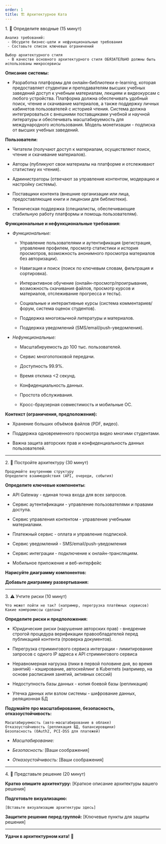 ```yaml
---
order: 1
title: 🏗️ Архитектурное Ката
---
```


1\. 📖 Определите вводные (15 минут)

```
Анализ требований:
 - Обсудите бизнес-цели и нефункциональные требования
 - Составьте список ключевых ограничений

Выбор архитектурного стиля
 - В качестве основного архитектурного стиля ОБЯЗАТЕЛЬНО должны быть использованы микросервисы
```

**Описание системы:**

-  Разработка платформы для онлайн-библиотеки e-learning, которая предоставляет студентам и преподавателям высших учебных заведений доступ к учебным материалам, лекциям и видеокурсам с любого устройства. Платформа должна обеспечивать удобный поиск, чтение и скачивание материалов, а также поддержку личных кабинетов пользователей с историей чтения. Система должна интегрироваться с внешними поставщиками учебной и научной литературы и обеспечивать масштабируемость для международного использования. Модель монетизации - подписка от высших учебных заведений.

**Пользователи:**

-  Читатели (получают доступ к материалам, осуществляют поиск, чтение и скачивание материалов).

-  Авторы (публикуют свои материалы на платформе и отслеживают статистику их чтения).

-  Администраторы (отвечают за управление контентом, модерацию и настройку системы).

-  Поставщики контента (внешние организации или лица, предоставляющие книги и лицензии для библиотеки).

-  Техническая поддержка (специалисты, обеспечивающие стабильную работу платформы и помощь пользователям).

**Функциональные и нефункциональные требования:**

-  *Функциональные:*

   -  Управление пользователями и аутентификация (регистрация, управление профилем, просмотр статистики и история просмотров, возможность анонимного просмотра материалов без авторизации).

   -  Навигация и поиск (поиск по ключевым словам, фильтрация и сортировка).

   -  Интерактивное обучение (онлайн-просмотр/проигрывание, возможность скачивания файлов, просмотр курсов и материалов, отслеживание прогресса и тесты).

   -  Социальные и интерактивные курсы (система комментариев/форум, система оценок студентов).

   -  Поддержка многоязычной литературы и материалов.

   -  Поддержка уведомлений (SMS/email/push-уведомления).

-  *Нефункциональные:*

   -  Масштабируемость до 100 тыс. пользователей.

   -  Сервис многопотоковой передачи.

   -  Доступность 99.9%.

   -  Время отклика \<2 секунд.

   -  Конфиденциальность данных.

   -  Простота обслуживания.

   -  Кросс-браузерная совместимость и мобильные ОС.

**Контекст (ограничения, предположения):**

-  Хранение больших объёмов файлов (PDF, видео).

-  Поддержка одновременного просмотра видео многими студентами.

-  Важна защита авторских прав и конфиденциальность данных пользователей.

---

2\. 🧩 Постройте архитектуру (30 минут)

```
Продумайте внутреннюю структуру
Определите взаимодействия (API, очереди, события)
```

**Определите ключевые компоненты:**

-  API Gateway - единая точка входа для всех запросов.

-  Сервис аутентификации - управление пользователями и правами доступа.

-  Сервис управления контентом - управление учебными материалами.

-  Платежный сервис - оплата и управление подпиской.

-  Сервис уведомлений - SMS/email/push-уведомления

-  Сервис интеграции - подключение к онлайн-трансляциям.

-  Мобильное приложение и веб-интерфейс

**Нарисуйте диаграмму компонентов:**

<drawio path="./arkhitekturnoe-kata-2.svg" width="211px" height="101px"/>

**Добавьте диаграмму развертывания:**

<drawio path="./arkhitekturnoe-kata-3.svg" width="211px" height="101px"/>

---

3\. ⚠️ Учтите риски (10 минут)

```
Что может пойти не так? (например, перегрузка платёжных сервисов)
Какие компромиссы сделаны?
```

**Определите риски и предположения:**

-  Юридические риски (нарушение авторских прав) - внедрение строгой процедура верификации правообладателей перед публикацией контента (проверка документов).

-  Перегрузка стримингового сервиса интеграции - лимитирование запросов с одного IP адреса к API стримингового сервиса

-  Неравномерная нагрузка (пики в первой половине дня, во время занятий) - кэширование, автоскейлинг в Kubernets (например, на основе расписания занятий, активных сессий)

-  Недоступность базы данных - копия боевой базы (репликация)

-  Утечка данных или взлом системы - шифрование данных, реляционная БД

**Подумайте про масштабирование, безопасность, отказоустойчивость:**

```
Масштабируемость (авто-масштабирование в облаке)
Отказоустойчивость (репликация БД, балансировщики)
Безопасность (OAuth2, PCI-DSS для платежей)
```

-  *Масштабирование:* 

-  *Безопасность:* \[Ваши соображения\]

-  *Отказоустойчивость:* \[Ваши соображения\]

---

4\. 📝 Представьте решение (20 минут)

**Кратко опишите архитектуру:** \[Краткое описание архитектуры вашего решения\]

**Подготовьте визуализацию:**

```
[Вставьте визуализацию архитектуры здесь]
```

**Защитите решение перед группой:** \[Ключевые пункты для защиты решения\]

---

**Удачи в архитектурном ката!** 🚀
